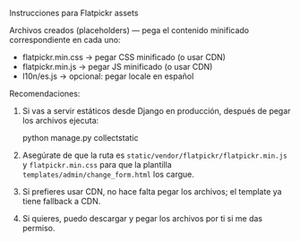 Instrucciones para Flatpickr assets

Archivos creados (placeholders) — pega el contenido minificado correspondiente en cada uno:

- flatpickr.min.css  -> pegar CSS minificado (o usar CDN)
- flatpickr.min.js   -> pegar JS minificado (o usar CDN)
- l10n/es.js         -> opcional: pegar locale en español

Recomendaciones:
1) Si vas a servir estáticos desde Django en producción, después de pegar los archivos ejecuta:

   python manage.py collectstatic

2) Asegúrate de que la ruta es `static/vendor/flatpickr/flatpickr.min.js` y `flatpickr.min.css` para que la plantilla `templates/admin/change_form.html` los cargue.
3) Si prefieres usar CDN, no hace falta pegar los archivos; el template ya tiene fallback a CDN.
4) Si quieres, puedo descargar y pegar los archivos por ti si me das permiso.
